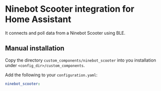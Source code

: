 # Ninebot Scooter integration for Home Assistant

It connects and poll data from a Ninebot Scooter using BLE.

## Manual installation

Copy the directory `custom_components/ninebot_scooter` into you installation under
`<config_dir>/custom_components`.

Add the following to your `configuration.yaml`:

```yaml
ninebot_scooter:
```